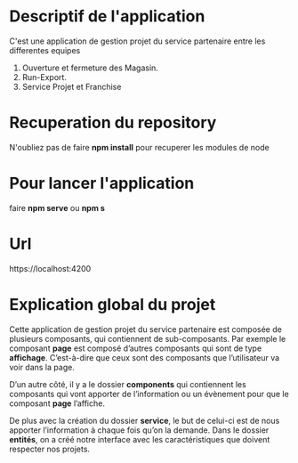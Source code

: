 # Descriptif de l'application 

C'est une application de gestion projet du service partenaire entre les differentes equipes
1.  Ouverture et fermeture des Magasin.
2.  Run-Export.
3.  Service Projet et Franchise 

# Recuperation du repository 

N'oubliez pas de faire **npm install** pour recuperer les modules de node

# Pour lancer l'application 

faire **npm serve** ou **npm s**

# Url

  https://localhost:4200
  
  # Explication global du projet 
  
  Cette application de gestion projet du service partenaire est composée de plusieurs composants, qui contiennent de sub-composants.  Par exemple le composant **page** est composé d’autres composants qui sont de type **affichage**. C’est-à-dire que ceux sont des composants que l’utilisateur va voir dans la page. 
  
  D’un autre côté, il y a le dossier **components** qui contiennent les composants qui vont apporter de l’information ou un évènement pour que le composant **page** l’affiche. 
  
De plus avec la création du dossier **service**, le but de celui-ci est de nous apporter l’information à chaque fois qu’on la demande.  Dans le dossier **entités**, on a créé notre interface avec les caractéristiques que doivent respecter nos projets.

